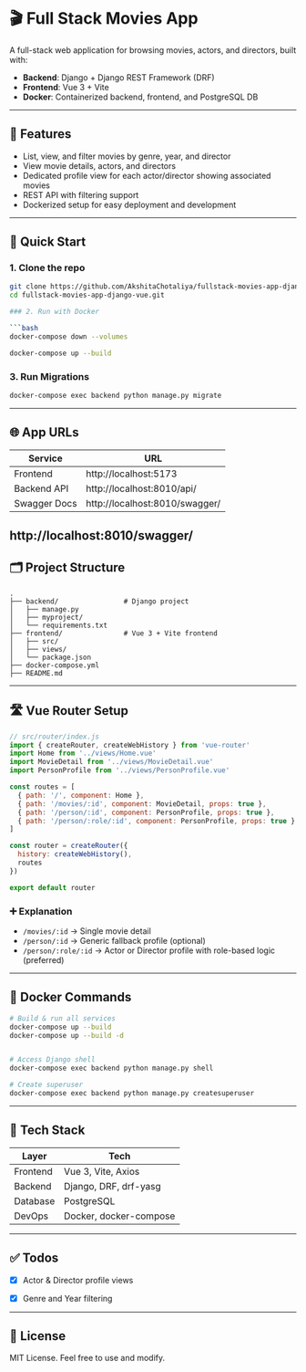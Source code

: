 
# 🎬 Full Stack Movies App

A full-stack web application for browsing movies, actors, and directors, built with:

- **Backend**: Django + Django REST Framework (DRF)
- **Frontend**: Vue 3 + Vite
- **Docker**: Containerized backend, frontend, and PostgreSQL DB

---

## 🔧 Features

- List, view, and filter movies by genre, year, and director  
- View movie details, actors, and directors  
- Dedicated profile view for each actor/director showing associated movies  
- REST API with filtering support  
- Dockerized setup for easy deployment and development  

---

## 🚀 Quick Start

### 1. Clone the repo

```bash
git clone https://github.com/AkshitaChotaliya/fullstack-movies-app-django-vue.git
cd fullstack-movies-app-django-vue.git

### 2. Run with Docker

```bash
docker-compose down --volumes

docker-compose up --build
```

### 3. Run Migrations

```bash
docker-compose exec backend python manage.py migrate
```

---

## 🌐 App URLs

| Service      | URL                         |
|--------------|-----------------------------|
| Frontend     | http://localhost:5173       |
| Backend API  | http://localhost:8010/api/  |
| Swagger Docs | http://localhost:8010/swagger/ |


http://localhost:8010/swagger/
---

## 🗂 Project Structure

```
.
├── backend/                # Django project
│   ├── manage.py
│   ├── myproject/
│   └── requirements.txt
├── frontend/               # Vue 3 + Vite frontend
│   ├── src/
│   ├── views/
│   └── package.json
├── docker-compose.yml
├── README.md
```

---

## 🛣️ Vue Router Setup

```js
// src/router/index.js
import { createRouter, createWebHistory } from 'vue-router'
import Home from '../views/Home.vue'
import MovieDetail from '../views/MovieDetail.vue'
import PersonProfile from '../views/PersonProfile.vue'

const routes = [
  { path: '/', component: Home },
  { path: '/movies/:id', component: MovieDetail, props: true },
  { path: '/person/:id', component: PersonProfile, props: true },
  { path: '/person/:role/:id', component: PersonProfile, props: true }
]

const router = createRouter({
  history: createWebHistory(),
  routes
})

export default router
```

### ➕ Explanation

- `/movies/:id` → Single movie detail  
- `/person/:id` → Generic fallback profile (optional)  
- `/person/:role/:id` → Actor or Director profile with role-based logic (preferred)  

---

## 🐳 Docker Commands

```bash
# Build & run all services
docker-compose up --build
docker-compose up --build -d


# Access Django shell
docker-compose exec backend python manage.py shell

# Create superuser
docker-compose exec backend python manage.py createsuperuser
```

---

## 🧪 Tech Stack

| Layer      | Tech                          |
|------------|-------------------------------|
| Frontend   | Vue 3, Vite, Axios            |
| Backend    | Django, DRF, drf-yasg         |
| Database   | PostgreSQL                    |
| DevOps     | Docker, docker-compose        |

---

## ✅ Todos

- [x] Actor & Director profile views  
- [x] Genre and Year filtering  


---

## 📄 License

MIT License. Feel free to use and modify.

